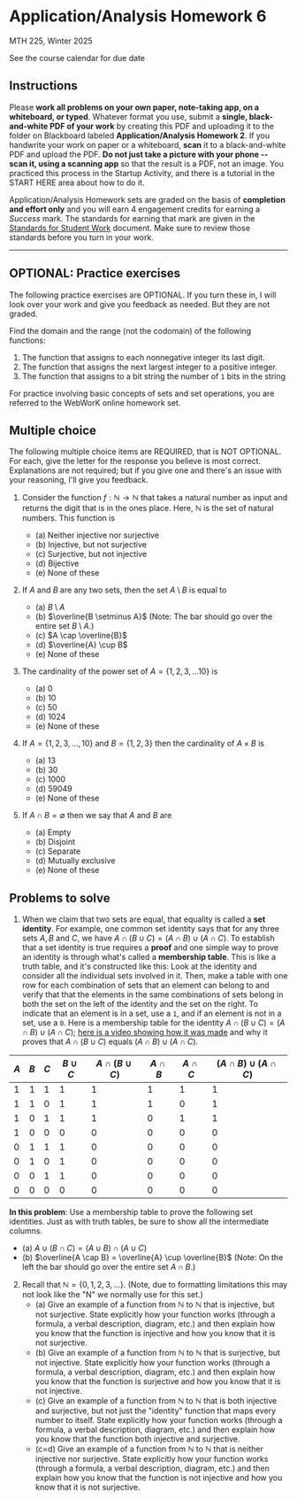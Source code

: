 # Application/Analysis Homework 6

MTH 225, Winter 2025

See the course calendar for due date

## Instructions

Please **work all problems on your own paper, note-taking app, on a whiteboard, or typed**. Whatever format you use, submit a **single, black-and-white PDF of your work** by creating this PDF and uploading it to the folder on Blackboard labeled **Application/Analysis Homework 2**. If you handwrite your work on paper or a whiteboard, **scan** it to a black-and-white PDF and upload the PDF. **Do not just take a picture with your phone -- scan it, using a scanning app** so that the result is a PDF, not an image. You practiced this process in the Startup Activity, and there is a tutorial in the START HERE area about how to do it. 

Application/Analysis Homework sets are graded on the basis of **completion and effort only** and you will earn 4 engagement credits for earning a *Success* mark. The standards for earning that mark are given in the [Standards for Student Work](https://github.com/RobertTalbert/discretecs/blob/master/MTH225-Winter2025/course-docs/Standards%20for%20Student%20Work%20MTH%20225%20W25.md) document. Make sure to review those standards before you turn in your work. 

---

## OPTIONAL: Practice exercises 

The following practice exercises are OPTIONAL. If you turn these in, I will look over your work and give you feedback as needed. But they are not graded. 

Find the domain and the range (not the codomain) of the following functions: 

1. The function that assigns to each nonnegative integer its last digit. 
2. The function that assigns the next largest integer to a positive integer. 
3. The function that assigns to a bit string the number of `1` bits in the string

For practice involving basic concepts of sets and set operations, you are referred to the WebWorK online homework set. 

 
## Multiple choice

The following multiple choice items are REQUIRED, that is NOT OPTIONAL. For each, give the letter for the response you believe is most correct. Explanations are not required; but if you give one and there's an issue with your reasoning, I'll give you feedback. 

1. Consider the function $f: \mathbb{N} \rightarrow \mathbb{N}$ that takes a natural number as input and returns the digit that is in the ones place. Here, $\mathbb{N}$ is the set of natural numbers. This function is 

    - (a) Neither injective nor surjective 
    - (b) Injective, but not surjective 
    - (c) Surjective, but not injective
    - (d) Bijective
    - (e) None of these 

2. If $A$ and $B$ are any two sets, then the set $A \setminus B$ is equal to 

    - (a) $B \setminus A$ 
    - (b) $\overline{B \setminus A}$ (Note: The bar should go over the entire set $B \setminus A$.)
    - (c) $A \cap \overline{B}$ 
    - (d) $\overline{A} \cup B$
    - (e) None of these 

3. The cardinality of the power set of $A = \lbrace 1,2,3,\dots 10\rbrace$ is 

    - (a) $0$ 
    - (b) $10$
    - (c) $50$ 
    - (d) $1024$
    - (e) None of these 

4. If $A = \lbrace 1,2,3,\dots, 10\rbrace$ and $B = \lbrace 1,2,3 \rbrace$ then the cardinality of $A \times B$ is 

    - (a) $13$
    - (b) $30$
    - (c) $1000$
    - (d) $59049$
    - (e) None of these 

5. If $A \cap B = \emptyset$ then we say that $A$ and $B$ are 

    - (a) Empty 
    - (b) Disjoint
    - (c) Separate 
    - (d) Mutually exclusive
    - (e) None of these 

## Problems to solve 

1. When we claim that two sets are equal, that equality is called a **set identity**. For example, one common set identity says that for any three sets $A, B$ and $C$, we have $A \cap (B \cup C) = (A \cap B) \cup (A \cap C)$. To establish that a set identity is true requires a **proof** and one simple way to prove an identity is through what's called a **membership table**. This is like a truth table, and it's constructed like this: Look at the identity and consider all the individual sets involved in it. Then, make a table with one row for each combination of sets that an element can belong to and verify that that the elements in the same combinations of sets belong in both the set on the left of the identity and the set on the right. To indicate that an element is in a set, use a `1`, and if an element is not in a set, use a `0`. Here is a membership table for the identity $A \cap (B \cup C) = (A \cap B) \cup (A \cap C)$; [here is a video showing how it was made](https://gvsu.hosted.panopto.com/Panopto/Pages/Viewer.aspx?id=64e834e8-f769-4391-be25-b288015bb2a2) and why it proves that $A \cap (B \cup C)$ equals $(A \cap B) \cup (A \cap C)$. 

| $A$ | $B$ | $C$ | $B \cup C$ | $A \cap (B \cup C)$ | $A \cap B$ | $A \cap C$ | $(A \cap B) \cup (A \cap C$) |
| --- | --- | --- | ---------- | ------------------- | ---------- | ---------- | ---------------------------- |
| 1   | 1   | 1   | 1          | 1                   | 1          | 1          | 1                            |
| 1   | 1   | 0   | 1          | 1                   | 1          | 0          | 1                            |
| 1   | 0   | 1   | 1          | 1                   | 0          | 1          | 1                            |
| 1   | 0   | 0   | 0          | 0                   | 0          | 0          | 0                            |
| 0   | 1   | 1   | 1          | 0                   | 0          | 0          | 0                            |
| 0   | 1   | 0   | 1          | 0                   | 0          | 0          | 0                            |
| 0   | 0   | 1   | 1          | 0                   | 0          | 0          | 0                            |
| 0   | 0   | 0   | 0          | 0                   | 0          | 0          | 0                            |

**In this problem**: Use a membership table to prove the following set identities. Just as with truth tables, be sure to show all the intermediate columns. 

- (a) $A \cup (B \cap C) = (A \cup B) \cap (A \cup C)$ 
- (b) $\overline{A \cap B} = \overline{A} \cup \overline{B}$ (Note: On the left the bar should go over the entire set $A \cap B$.) 

2. Recall that $\mathbb{N} = \lbrace 0, 1, 2, 3, \dots \rbrace$. (Note, due to formatting limitations this may not look like the "N" we normally use for this set.)
   - (a) Give an example of a function from $\mathbb{N}$ to $\mathbb{N}$ that is injective, but not surjective. State explicitly how your function works (through a formula, a verbal description, diagram, etc.) and then explain how you know that the function is injective and how you know that it is not surjective. 
   - (b) Give an example of a function from $\mathbb{N}$ to $\mathbb{N}$ that is surjective, but not injective. State explicitly how your function works (through a formula, a verbal description, diagram, etc.) and then explain how you know that the function is surjective and how you know that it is not injective. 
   - (c) Give an example of a function from $\mathbb{N}$ to $\mathbb{N}$ that is both injective and surjective, but not just the "identity" function that maps every number to itself. State explicitly how your function works (through a formula, a verbal description, diagram, etc.) and then explain how you know that the function both injective and surjective. 
   - (c=d) Give an example of a function from $\mathbb{N}$ to $\mathbb{N}$ that is neither injective nor surjective. State explicitly how your function works (through a formula, a verbal description, diagram, etc.) and then explain how you know that the function is not injective and how you know that it is not surjective. 

